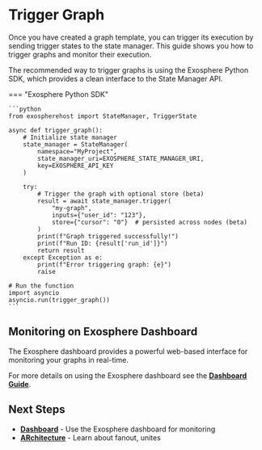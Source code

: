 # Trigger Graph

Once you have created a graph template, you can trigger its execution by sending trigger states to the state manager. This guide shows you how to trigger graphs and monitor their execution.

The recommended way to trigger graphs is using the Exosphere Python SDK, which provides a clean interface to the State Manager API.

=== "Exosphere Python SDK"

    ```python
    from exospherehost import StateManager, TriggerState

    async def trigger_graph():
        # Initialize state manager
        state_manager = StateManager(
            namespace="MyProject",
            state_manager_uri=EXOSPHERE_STATE_MANAGER_URI,
            key=EXOSPHERE_API_KEY
        )
               
        try:
            # Trigger the graph with optional store (beta)
            result = await state_manager.trigger(
                "my-graph",
                inputs={"user_id": "123"},
                store={"cursor": "0"}  # persisted across nodes (beta)
            )
            print(f"Graph triggered successfully!")
            print(f"Run ID: {result['run_id']}")
            return result
        except Exception as e:
            print(f"Error triggering graph: {e}")
            raise

    # Run the function
    import asyncio
    asyncio.run(trigger_graph())
    ```

## Monitoring on Exosphere Dashboard

The Exosphere dashboard provides a powerful web-based interface for monitoring your graphs in real-time.

For more details on using the Exosphere dashboard see the **[Dashboard Guide](./dashboard.md)**.

## Next Steps

- **[Dashboard](./dashboard.md)** - Use the Exosphere dashboard for monitoring
- **[ARchitecture](./architecture.md)** - Learn about fanout, unites
